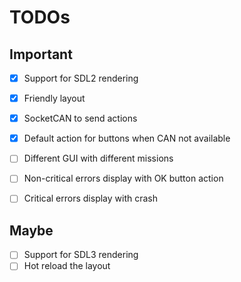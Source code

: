 # TODOs

## Important
- [X] Support for SDL2 rendering
- [X] Friendly layout
- [X] SocketCAN to send actions

- [X] Default action for buttons when CAN not available

- [ ] Different GUI with different missions
- [ ] Non-critical errors display with OK button action
- [ ] Critical errors display with crash

## Maybe
- [ ] Support for SDL3 rendering
- [ ] Hot reload the layout

